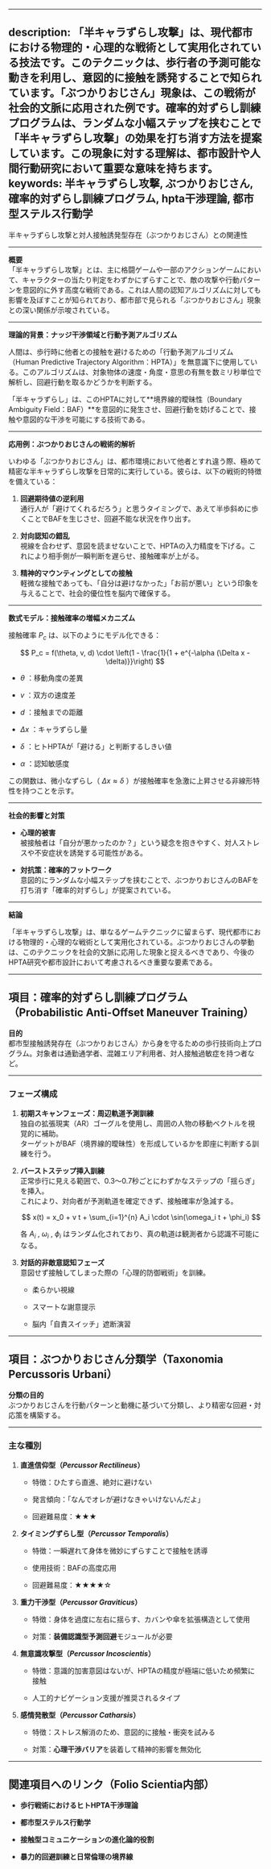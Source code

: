 ----------
description: 「半キャラずらし攻撃」は、現代都市における物理的・心理的な戦術として実用化されている技法です。このテクニックは、歩行者の予測可能な動きを利用し、意図的に接触を誘発することで知られています。「ぶつかりおじさん」現象は、この戦術が社会的文脈に応用された例です。確率的対ずらし訓練プログラムは、ランダムな小幅ステップを挟むことで「半キャラずらし攻撃」の効果を打ち消す方法を提案しています。この現象に対する理解は、都市設計や人間行動研究において重要な意味を持ちます。
keywords: 半キャラずらし攻撃, ぶつかりおじさん, 確率的対ずらし訓練プログラム, hpta干渉理論, 都市型ステルス行動学
----------

半キャラずらし攻撃と対人接触誘発型存在（ぶつかりおじさん）との関連性

* * *

**概要**  
「半キャラずらし攻撃」とは、主に格闘ゲームや一部のアクションゲームにおいて、キャラクターの当たり判定をわずかにずらすことで、敵の攻撃や行動パターンを意図的に外す高度な戦術である。これは人間の認知アルゴリズムに対しても影響を及ぼすことが知られており、都市部で見られる「ぶつかりおじさん」現象との深い関係が示唆されている。

* * *

**理論的背景：ナッジ干渉領域と行動予測アルゴリズム**

人間は、歩行時に他者との接触を避けるための「行動予測アルゴリズム（Human Predictive Trajectory Algorithm：HPTA）」を無意識下に使用している。このアルゴリズムは、対象物体の速度・角度・意思の有無を数ミリ秒単位で解析し、回避行動を取るかどうかを判断する。

「半キャラずらし」は、このHPTAに対して\*\*境界線的曖昧性（Boundary Ambiguity Field：BAF）\*\*を意図的に発生させ、回避行動を妨げることで、接触や意図的な干渉を可能にする技術である。

* * *

**応用例：ぶつかりおじさんの戦術的解析**

いわゆる「ぶつかりおじさん」は、都市環境において他者とすれ違う際、極めて精密な半キャラずらし攻撃を日常的に実行している。彼らは、以下の戦術的特徴を備えている：

1.  **回避期待値の逆利用**  
    通行人が「避けてくれるだろう」と思うタイミングで、あえて半歩斜めに歩くことでBAFを生じさせ、回避不能な状況を作り出す。
    
2.  **対向認知の錯乱**  
    視線を合わせず、意図を読ませないことで、HPTAの入力精度を下げる。これにより相手側が一瞬判断を遅らせ、接触確率が上がる。
    
3.  **精神的マウンティングとしての接触**  
    軽微な接触であっても、「自分は避けなかった」「お前が悪い」という印象を与えることで、社会的優位性を脳内で確保する。
    

* * *

**数式モデル：接触確率の増幅メカニズム**

接触確率  $P_c$  は、以下のようにモデル化できる：

$$
P_c = f(\theta, v, d) \cdot \left(1 - \frac{1}{1 + e^{-\alpha (\Delta x - \delta)}}\right)
$$

*    $\theta$ ：移動角度の差異
    
*    $v$ ：双方の速度差
    
*    $d$ ：接触までの距離
    
*    $\Delta x$ ：キャラずらし量
    
*    $\delta$ ：ヒトHPTAが「避ける」と判断するしきい値
    
*    $\alpha$ ：認知敏感度
    

この関数は、微小なずらし（ $\Delta x \approx \delta$ ）が接触確率を急激に上昇させる非線形特性を持つことを示す。

* * *

**社会的影響と対策**

*   **心理的被害**  
    被接触者は「自分が悪かったのか？」という疑念を抱きやすく、対人ストレスや不安症状を誘発する可能性がある。
    
*   **対抗策：確率的フットワーク**  
    意図的にランダムな小幅ステップを挟むことで、ぶつかりおじさんのBAFを打ち消す「確率的対ずらし」が提案されている。
    

* * *

**結論**

「半キャラずらし攻撃」は、単なるゲームテクニックに留まらず、現代都市における物理的・心理的な戦術として実用化されている。ぶつかりおじさんの挙動は、このテクニックを社会的文脈に応用した現象と捉えるべきであり、今後のHPTA研究や都市設計において考慮されるべき重要な要素である。

* * *

項目：確率的対ずらし訓練プログラム（Probabilistic Anti-Offset Maneuver Training）
--------------------------------------------------------------

**目的**  
都市型接触誘発存在（ぶつかりおじさん）から身を守るための歩行技術向上プログラム。対象者は通勤通学者、混雑エリア利用者、対人接触過敏症を持つ者など。

* * *

### フェーズ構成

1.  **初期スキャンフェーズ：周辺軌道予測訓練**  
    独自の拡張現実（AR）ゴーグルを使用し、周囲の人物の移動ベクトルを視覚的に補助。  
    ターゲットがBAF（境界線的曖昧性）を形成しているかを即座に判断する訓練を行う。
    
2.  **バーストステップ挿入訓練**  
    正常歩行に見える範囲で、0.3〜0.7秒ごとにわずかなステップの「揺らぎ」を挿入。  
    これにより、対向者が予測軌道を確定できず、接触確率が急減する。
    
    $$
    x(t) = x_0 + v t + \sum_{i=1}^{n} A_i \cdot \sin(\omega_i t + \phi_i)
    $$
    
    各  $A_i$ ,  $\omega_i$ ,  $\phi_i$  はランダム化されており、真の軌道は観測者から認識不可能になる。
    
3.  **対話的非敵意認知フェーズ**  
    意図せず接触してしまった際の「心理的防御戦術」を訓練。
    
    *   柔らかい視線
        
    *   スマートな謝意提示
        
    *   脳内「自責スイッチ」遮断演習
        

* * *

項目：ぶつかりおじさん分類学（Taxonomia Percussoris Urbani）
--------------------------------------------

**分類の目的**  
ぶつかりおじさんを行動パターンと動機に基づいて分類し、より精密な回避・対応策を構築する。

* * *

### 主な種別

1.  **直進信仰型（_Percussor Rectilineus_）**
    
    *   特徴：ひたすら直進、絶対に避けない
        
    *   発言傾向：「なんでオレが避けなきゃいけないんだよ」
        
    *   回避難易度：★★★
        
2.  **タイミングずらし型（_Percussor Temporalis_）**
    
    *   特徴：一瞬遅れて身体を微妙にずらすことで接触を誘導
        
    *   使用技術：BAFの高度応用
        
    *   回避難易度：★★★★☆
        
3.  **重力干渉型（_Percussor Graviticus_）**
    
    *   特徴：身体を過度に左右に揺らす、カバンや傘を拡張構造として使用
        
    *   対策：**装備認識型予測回避**モジュールが必要
        
4.  **無意識攻撃型（_Percussor Incoscientis_）**
    
    *   特徴：意識的加害意図はないが、HPTAの精度が極端に低いため頻繁に接触
        
    *   人工的ナビゲーション支援が推奨されるタイプ
        
5.  **感情発散型（_Percussor Catharsis_）**
    
    *   特徴：ストレス解消のため、意図的に接触・衝突を試みる
        
    *   対策：**心理干渉バリア**を装着して精神的影響を無効化
        

* * *

関連項目へのリンク（Folio Scientia内部）
---------------------------

*   **歩行戦術におけるヒトHPTA干渉理論**
    
*   **都市型ステルス行動学**
    
*   **接触型コミュニケーションの進化論的役割**
    
*   **暴力的回避訓練と日常倫理の境界線**